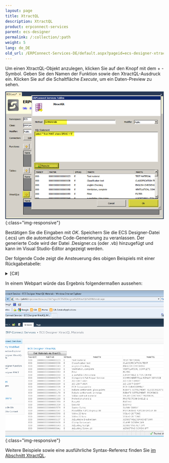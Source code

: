 ```yaml
---
layout: page
title: XtractQL
description: XtractQL
product: erpconnect-services
parent: ecs-designer
permalink: /:collection/:path
weight: 5
lang: de_DE
old_url: /ERPConnect-Services-DE/default.aspx?pageid=ecs-designer-xtractql
---
```


Um einen XtractQL-Objekt anzulegen, klicken Sie auf den Knopf mit dem + -Symbol. Geben Sie den Namen der Funktion sowie den XtractQL-Ausdruck ein. Klicken Sie auf die Schaltfläche *Execute*, um ein Daten-Preview zu sehen.

![ECS-Designer-XtractQL-01](/img/content/ECS-Designer-XtractQL-01.png){:class="img-responsive"}

Bestätigen Sie die Eingaben mit *OK*. Speichern Sie die ECS Designer-Datei (.ecs) um die automatische Code-Generierung zu veranlassen. Der generierte Code wird der Datei .Designer.cs (oder .vb) hinzugefügt und kann im Visual Studio-Editor angezeigt werden.

Der folgende Code zeigt die Ansteuerung des obigen Beispiels mit einer Rückgabetabelle:

<details>
<summary>[C#]</summary>
{% highlight csharp %}
using ERPConnectServices;
using System.Linq;
//… 
using(ERPConnectServicesContext context = new ERPConnectServicesContext())
{
    System.Data.DataTable data = context.GetMaterials();
    gv_Materials.AutoGenerateColumns = true;
    gv_Materials.DataSource = data;
    gv_Materials.DataBind();
}
{% endhighlight %}
</details>

In einem Webpart würde das Ergebnis folgendermaßen aussehen:

![ECS-Designer-XtractQL-02](/img/content/ECS-Designer-XtractQL-02.png){:class="img-responsive"}

Weitere Beispiele sowie eine ausführliche Syntax-Referenz finden Sie [im Abschnitt XtractQL]().

